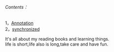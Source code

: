 ###### Contents：
1，[Annotation](https://github.com/dchack/java_read_learn/blob/master/java/base/annotation.md)   
2，[synchronized](https://github.com/dchack/java_read_learn/blob/master/java/base/synchronized.md)

It's all about my reading books and learning things.   
life is short,life also is long,take care and have fun.
